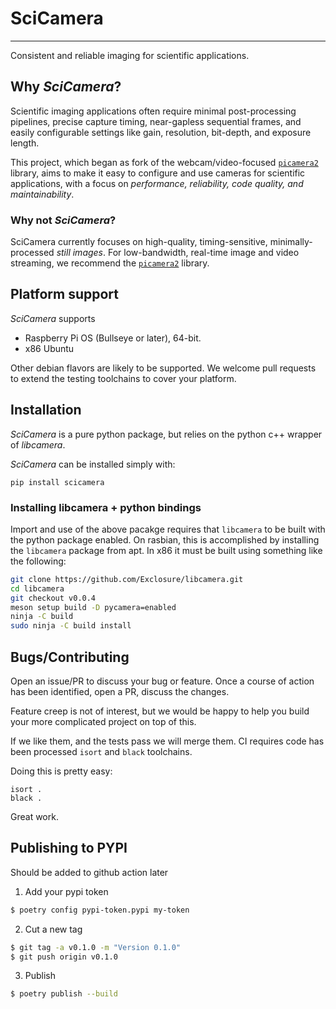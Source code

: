 # SciCamera

---
Consistent and reliable imaging for scientific applications.


## Why _SciCamera_?

Scientific imaging applications often require minimal post-processing pipelines, 
precise capture timing, near-gapless sequential frames, and easily 
configurable settings like gain, resolution, bit-depth, and exposure 
length. 

This project, which began as fork of the webcam/video-focused [`picamera2`][picamera2]
library, aims to make it easy to configure and use cameras for scientific applications,
with a focus on _performance, reliability, code quality, and maintainability_.


### Why not _SciCamera_?

SciCamera currently focuses on high-quality, timing-sensitive, minimally-processed
_still images_. For low-bandwidth, real-time image and video streaming, we recommend 
the [`picamera2`][picamera2] library.


## Platform support

_SciCamera_ supports

- Raspberry Pi OS (Bullseye or later), 64-bit.
- x86 Ubuntu

Other debian flavors are likely to be supported. We welcome pull requests to extend
the testing toolchains to cover your platform.

## Installation

_SciCamera_ is a pure python package, but relies on the python
c++ wrapper of _libcamera_.

_SciCamera_ can be installed simply with:
```
pip install scicamera
```

### Installing libcamera + python bindings

Import and use of the above pacakge requires that `libcamera` to be built
with the python package enabled. On rasbian, this is accomplished by 
installing the `libcamera` package from apt. In x86 it must be built 
using something like the following:

```bash
git clone https://github.com/Exclosure/libcamera.git
cd libcamera
git checkout v0.0.4
meson setup build -D pycamera=enabled
ninja -C build
sudo ninja -C build install
```

## Bugs/Contributing


Open an issue/PR to discuss your bug or feature. Once a course of action
has been identified, open a PR, discuss the changes. 

Feature creep is not of interest, but we would be happy
to help you build your more complicated project on top of this.

If we like them, and the tests pass we will merge them. 
CI requires code has been processed `isort` and `black` toolchains.

Doing this is pretty easy:
```
isort .
black .
```

Great work.

## Publishing to PYPI

Should be added to github action later

1. Add your pypi token
  ```sh
  $ poetry config pypi-token.pypi my-token
  ```

2. Cut a new tag
  ```sh
  $ git tag -a v0.1.0 -m "Version 0.1.0"
  $ git push origin v0.1.0
  ```

3. Publish
  ```sh
  $ poetry publish --build
  ```


[picamera2]:https://github.com/raspberrypi/picamera2
